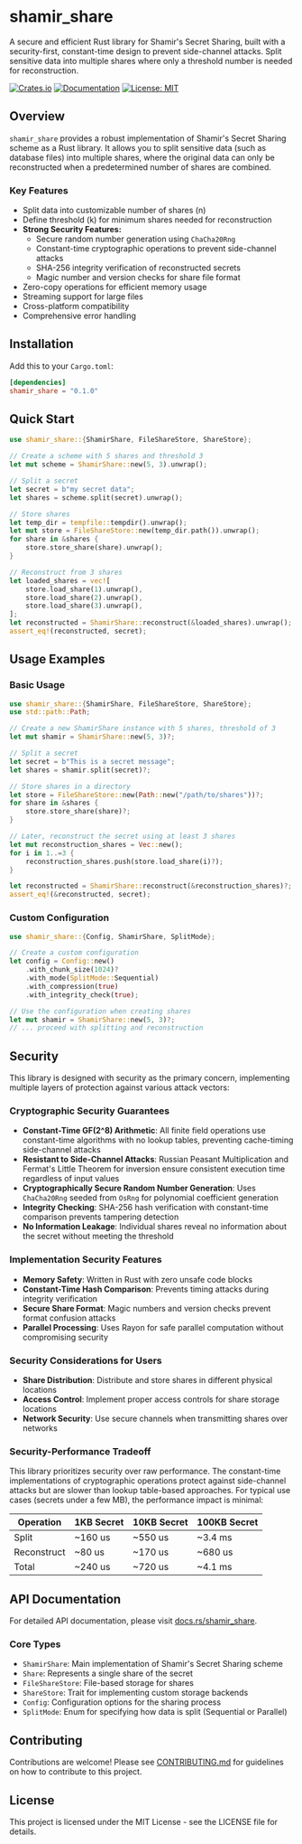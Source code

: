 # shamir_share

A secure and efficient Rust library for Shamir's Secret Sharing, built with a security-first, constant-time design to prevent side-channel attacks. Split sensitive data into multiple shares where only a threshold number is needed for reconstruction.

[![Crates.io](https://img.shields.io/crates/v/shamir_share.svg)](https://crates.io/crates/shamir_share)
[![Documentation](https://docs.rs/shamir_share/badge.svg)](https://docs.rs/shamir_share)
[![License: MIT](https://img.shields.io/badge/License-MIT-yellow.svg)](https://opensource.org/licenses/MIT)

## Overview

`shamir_share` provides a robust implementation of Shamir's Secret Sharing scheme as a Rust library. It allows you to split sensitive data (such as database files) into multiple shares, where the original data can only be reconstructed when a predetermined number of shares are combined.

### Key Features

- Split data into customizable number of shares (n)
- Define threshold (k) for minimum shares needed for reconstruction
- **Strong Security Features:**
  - Secure random number generation using `ChaCha20Rng`
  - Constant-time cryptographic operations to prevent side-channel attacks
  - SHA-256 integrity verification of reconstructed secrets
  - Magic number and version checks for share file format
- Zero-copy operations for efficient memory usage
- Streaming support for large files
- Cross-platform compatibility
- Comprehensive error handling

## Installation

Add this to your `Cargo.toml`:

```toml
[dependencies]
shamir_share = "0.1.0"
```

## Quick Start

```rust
use shamir_share::{ShamirShare, FileShareStore, ShareStore};

// Create a scheme with 5 shares and threshold 3
let mut scheme = ShamirShare::new(5, 3).unwrap();

// Split a secret
let secret = b"my secret data";
let shares = scheme.split(secret).unwrap();

// Store shares
let temp_dir = tempfile::tempdir().unwrap();
let mut store = FileShareStore::new(temp_dir.path()).unwrap();
for share in &shares {
    store.store_share(share).unwrap();
}

// Reconstruct from 3 shares
let loaded_shares = vec![
    store.load_share(1).unwrap(),
    store.load_share(2).unwrap(),
    store.load_share(3).unwrap(),
];
let reconstructed = ShamirShare::reconstruct(&loaded_shares).unwrap();
assert_eq!(reconstructed, secret);
```

## Usage Examples

### Basic Usage

```rust
use shamir_share::{ShamirShare, FileShareStore, ShareStore};
use std::path::Path;

// Create a new ShamirShare instance with 5 shares, threshold of 3
let mut shamir = ShamirShare::new(5, 3)?;

// Split a secret
let secret = b"This is a secret message";
let shares = shamir.split(secret)?;

// Store shares in a directory
let store = FileShareStore::new(Path::new("/path/to/shares"))?;
for share in &shares {
    store.store_share(share)?;
}

// Later, reconstruct the secret using at least 3 shares
let mut reconstruction_shares = Vec::new();
for i in 1..=3 {
    reconstruction_shares.push(store.load_share(i)?);
}

let reconstructed = ShamirShare::reconstruct(&reconstruction_shares)?;
assert_eq!(&reconstructed, secret);
```

### Custom Configuration

```rust
use shamir_share::{Config, ShamirShare, SplitMode};

// Create a custom configuration
let config = Config::new()
    .with_chunk_size(1024)?
    .with_mode(SplitMode::Sequential)
    .with_compression(true)
    .with_integrity_check(true);

// Use the configuration when creating shares
let mut shamir = ShamirShare::new(5, 3)?;
// ... proceed with splitting and reconstruction
```

## Security

This library is designed with security as the primary concern, implementing multiple layers of protection against various attack vectors:

### Cryptographic Security Guarantees

- **Constant-Time GF(2^8) Arithmetic**: All finite field operations use constant-time algorithms with no lookup tables, preventing cache-timing side-channel attacks
- **Resistant to Side-Channel Attacks**: Russian Peasant Multiplication and Fermat's Little Theorem for inversion ensure consistent execution time regardless of input values
- **Cryptographically Secure Random Number Generation**: Uses `ChaCha20Rng` seeded from `OsRng` for polynomial coefficient generation
- **Integrity Checking**: SHA-256 hash verification with constant-time comparison prevents tampering detection
- **No Information Leakage**: Individual shares reveal no information about the secret without meeting the threshold

### Implementation Security Features

- **Memory Safety**: Written in Rust with zero unsafe code blocks
- **Constant-Time Hash Comparison**: Prevents timing attacks during integrity verification
- **Secure Share Format**: Magic numbers and version checks prevent format confusion attacks
- **Parallel Processing**: Uses Rayon for safe parallel computation without compromising security

### Security Considerations for Users

- **Share Distribution**: Distribute and store shares in different physical locations
- **Access Control**: Implement proper access controls for share storage locations
- **Network Security**: Use secure channels when transmitting shares over networks

### Security-Performance Tradeoff

This library prioritizes security over raw performance. The constant-time implementations of cryptographic operations protect against side-channel attacks but are slower than lookup table-based approaches. For typical use cases (secrets under a few MB), the performance impact is minimal:

| Operation | 1KB Secret | 10KB Secret | 100KB Secret |
|-----------|------------|-------------|--------------|
| Split     | ~160 us    | ~550 us     | ~3.4 ms      |
| Reconstruct| ~80 us     | ~170 us     | ~680 us      |
| Total     | ~240 us    | ~720 us     | ~4.1 ms      |

## API Documentation

For detailed API documentation, please visit [docs.rs/shamir_share](https://docs.rs/shamir_share).

### Core Types

- `ShamirShare`: Main implementation of Shamir's Secret Sharing scheme
- `Share`: Represents a single share of the secret
- `FileShareStore`: File-based storage for shares
- `ShareStore`: Trait for implementing custom storage backends
- `Config`: Configuration options for the sharing process
- `SplitMode`: Enum for specifying how data is split (Sequential or Parallel)

## Contributing

Contributions are welcome! Please see [CONTRIBUTING.md](CONTRIBUTING.md) for guidelines on how to contribute to this project.

## License

This project is licensed under the MIT License - see the LICENSE file for details.
